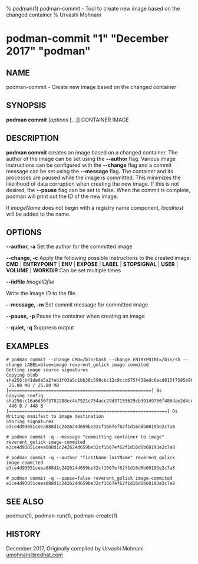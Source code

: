 % podman(1) podman-commit - Tool to create new image based on the changed container
% Urvashi Mohnani
# podman-commit "1" "December 2017" "podman"

## NAME
podman\-commit - Create new image based on the changed container

## SYNOPSIS
**podman commit** [*options* [...]] CONTAINER IMAGE

## DESCRIPTION
**podman commit** creates an image based on a changed container. The author of the
image can be set using the **--author** flag. Various image instructions can be
configured with the **--change** flag and a commit message can be set using the
**--message** flag. The container and its processes are paused while the image is
committed. This minimizes the likelihood of data corruption when creating the new
image. If this is not desired, the **--pause** flag can be set to false. When the commit
is complete, podman will print out the ID of the new image.

If *imageName* does not begin with a registry name component, *localhost* will be added to the name.

## OPTIONS

**--author, -a**
Set the author for the committed image

**--change, -c**
Apply the following possible instructions to the created image:
**CMD** | **ENTRYPOINT** | **ENV** | **EXPOSE** | **LABEL** | **STOPSIGNAL** | **USER** | **VOLUME** | **WORKDIR**
Can be set multiple times

**--iidfile** *ImageIDfile*

Write the image ID to the file.

**--message, -m**
Set commit message for committed image

**--pause, -p**
Pause the container when creating an image

**--quiet, -q**
Suppress output

## EXAMPLES

```
# podman commit --change CMD=/bin/bash --change ENTRYPOINT=/bin/sh --change LABEL=blue=image reverent_golick image-commited
Getting image source signatures
Copying blob sha256:b41deda5a2feb1f03a5c1bb38c598cbc12c9ccd675f438edc6acd815f7585b86
 25.80 MB / 25.80 MB [======================================================] 0s
Copying config sha256:c16a6d30f3782288ec4e7521c754acc29d37155629cb39149756f486dae2d4cd
 448 B / 448 B [============================================================] 0s
Writing manifest to image destination
Storing signatures
e3ce4d93051ceea088d1c242624d659be32cf1667ef62f1d16d6b60193e2c7a8
```

```
# podman commit -q --message "committing container to image" reverent_golick image-commited
e3ce4d93051ceea088d1c242624d659be32cf1667ef62f1d16d6b60193e2c7a8
```

```
# podman commit -q --author "firstName lastName" reverent_golick image-commited
e3ce4d93051ceea088d1c242624d659be32cf1667ef62f1d16d6b60193e2c7a8
```

```
# podman commit -q --pause=false reverent_golick image-commited
e3ce4d93051ceea088d1c242624d659be32cf1667ef62f1d16d6b60193e2c7a8
```

## SEE ALSO
podman(1), podman-run(1), podman-create(1)

## HISTORY
December 2017, Originally compiled by Urvashi Mohnani <umohnani@redhat.com>
